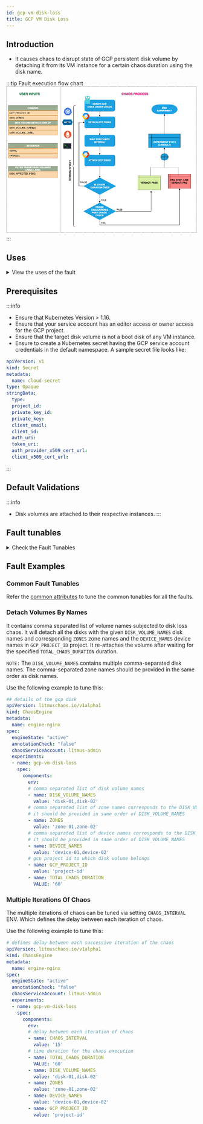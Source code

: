 ```yaml
---
id: gcp-vm-disk-loss
title: GCP VM Disk Loss
---
```


## Introduction
- It causes chaos to disrupt state of GCP persistent disk volume by detaching it from its VM instance for a certain chaos duration using the disk name.

:::tip Fault execution flow chart
![GCP VM Disk Loss](./static/images/gcp-vm-disk-loss.png)
:::

## Uses
<details>
<summary>View the uses of the fault</summary>
<div>
Coming soon.
</div>
</details>

## Prerequisites
:::info
- Ensure that Kubernetes Version > 1.16.
- Ensure that your service account has an editor access or owner access for the GCP project.
- Ensure that the target disk volume is not a boot disk of any VM instance.
- Ensure to create a Kubernetes secret having the GCP service account credentials in the default namespace. A sample secret file looks like:
```yaml
apiVersion: v1
kind: Secret
metadata:
  name: cloud-secret
type: Opaque
stringData:
  type: 
  project_id: 
  private_key_id: 
  private_key: 
  client_email: 
  client_id: 
  auth_uri: 
  token_uri: 
  auth_provider_x509_cert_url: 
  client_x509_cert_url: 
```
:::

## Default Validations
:::info
- Disk volumes are attached to their respective instances.
:::

## Fault tunables
<details>
    <summary>Check the Fault Tunables</summary>
    <h2>Mandatory Fields</h2>
    <table>
      <tr>
        <th> Variables </th>
        <th> Description </th>
        <th> Notes </th>
      </tr>
      <tr> 
        <td> GCP_PROJECT_ID </td>
        <td> The ID of the GCP Project of which the disk volumes are a part of </td>
        <td> All the target disk volumes should belong to a single GCP Project </td>
      </tr>
      <tr> 
        <td> DISK_VOLUME_NAMES </td>
        <td> Target non-boot persistent disk volume names</td>
        <td> Multiple disk volume names can be provided as disk1,disk2,... </td>
      </tr>  
      <tr>
        <td> ZONES </td>
        <td> The zones of respective target disk volumes </td>
        <td> Provide the zone for every target disk name as zone1,zone2... in the respective order of <code>DISK_VOLUME_NAMES</code> </td>
      </tr>
      <tr>
        <td> DEVICE_NAMES </td>
        <td> The device names of respective target disk volumes </td>
        <td> Provide the device name for every target disk name as deviceName1,deviceName2... in the respective order of <code>DISK_VOLUME_NAMES</code> </td>
      </tr> 
    </table>
    <h2>Optional Fields</h2>
    <table>
      <tr>
        <th> Variables </th>
        <th> Description </th>
        <th> Notes </th>
      </tr>
      <tr> 
        <td> TOTAL_CHAOS_DURATION </td>
        <td> The total time duration for chaos insertion (sec) </td>
        <td> Defaults to 30s </td>
      </tr>
       <tr> 
        <td> CHAOS_INTERVAL </td>
        <td> The interval (in sec) between the successive chaos iterations (sec) </td>
        <td> Defaults to 30s </td>
      </tr>  
      <tr>
        <td> SEQUENCE </td>
        <td> It defines sequence of chaos execution for multiple disks </td>
        <td> Default value: parallel. Supported: serial, parallel </td>
      </tr> 
      <tr>
        <td> RAMP_TIME </td>
        <td> Period to wait before and after injection of chaos in sec </td>
        <td> Eg. 30 </td>
      </tr>
    </table>
</details>

## Fault Examples

### Common Fault Tunables
Refer the [common attributes](../common-tunables-for-all-faults) to tune the common tunables for all the faults.

### Detach Volumes By Names

It contains comma separated list of volume names subjected to disk loss chaos. It will detach all the disks with the given `DISK_VOLUME_NAMES` disk names and corresponding `ZONES` zone names and the `DEVICE_NAMES` device names in `GCP_PROJECT_ID` project. It re-attaches the volume after waiting for the specified `TOTAL_CHAOS_DURATION` duration.

`NOTE:` The `DISK_VOLUME_NAMES` contains multiple comma-separated disk names. The comma-separated zone names should be provided in the same order as disk names.

Use the following example to tune this:

[embedmd]:# (./static/manifests/gcp-vm-disk-loss/gcp-disk-loss.yaml yaml)
```yaml
## details of the gcp disk
apiVersion: litmuschaos.io/v1alpha1
kind: ChaosEngine
metadata:
  name: engine-nginx
spec:
  engineState: "active"
  annotationCheck: "false"
  chaosServiceAccount: litmus-admin
  experiments:
  - name: gcp-vm-disk-loss
    spec:
      components:
        env:
        # comma separated list of disk volume names
        - name: DISK_VOLUME_NAMES
          value: 'disk-01,disk-02'
        # comma separated list of zone names corresponds to the DISK_VOLUME_NAMES
        # it should be provided in same order of DISK_VOLUME_NAMES
        - name: ZONES
          value: 'zone-01,zone-02'
        # comma separated list of device names corresponds to the DISK_VOLUME_NAMES
        # it should be provided in same order of DISK_VOLUME_NAMES
        - name: DEVICE_NAMES
          value: 'device-01,device-02'
        # gcp project id to which disk volume belongs
        - name: GCP_PROJECT_ID
          value: 'project-id'
        - name: TOTAL_CHAOS_DURATION
          VALUE: '60'
```

### Multiple Iterations Of Chaos

The multiple iterations of chaos can be tuned via setting `CHAOS_INTERVAL` ENV. Which defines the delay between each iteration of chaos.

Use the following example to tune this:

[embedmd]:# (./static/manifests/gcp-vm-disk-loss/chaos-interval.yaml yaml)
```yaml
# defines delay between each successive iteration of the chaos
apiVersion: litmuschaos.io/v1alpha1
kind: ChaosEngine
metadata:
  name: engine-nginx
spec:
  engineState: "active"
  annotationCheck: "false"
  chaosServiceAccount: litmus-admin
  experiments:
  - name: gcp-vm-disk-loss
    spec:
      components:
        env:
        # delay between each iteration of chaos
        - name: CHAOS_INTERVAL
          value: '15'
        # time duration for the chaos execution
        - name: TOTAL_CHAOS_DURATION
          VALUE: '60'
        - name: DISK_VOLUME_NAMES
          value: 'disk-01,disk-02'
        - name: ZONES
          value: 'zone-01,zone-02'
        - name: DEVICE_NAMES
          value: 'device-01,device-02'
        - name: GCP_PROJECT_ID
          value: 'project-id'
        
```
